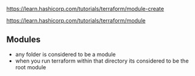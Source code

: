 https://learn.hashicorp.com/tutorials/terraform/module-create

https://learn.hashicorp.com/tutorials/terraform/module

## Modules
- any folder is considered to be a module
- when you run terraform within that directory its considered to be the root module

